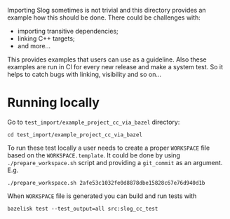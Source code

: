 Importing Slog sometimes is not trivial and this directory provides an example how this should be done. There could be challenges with:
* importing transitive dependencies;
* linking C++ targets;
* and more...

This provides examples that users can use as a guideline. Also these examples are run in CI for every new release and make a system test. So it helps to catch bugs with linking, visibility and so on...

# Running locally

Go to `test_import/example_project_cc_via_bazel` directory:
```
cd test_import/example_project_cc_via_bazel
```

To run these test locally a user needs to create a proper `WORKSPACE` file based on the `WORKSPACE.template`. It could be done by using `./prepare_workspace.sh` script and providing a `git_commit` as an argument. E.g.
```
./prepare_workspace.sh 2afe53c1032fe0d8878dbe15828c67e76d940d1b
```

When `WORKSPACE` file is generated you can build and run tests with
```
bazelisk test --test_output=all src:slog_cc_test
```

